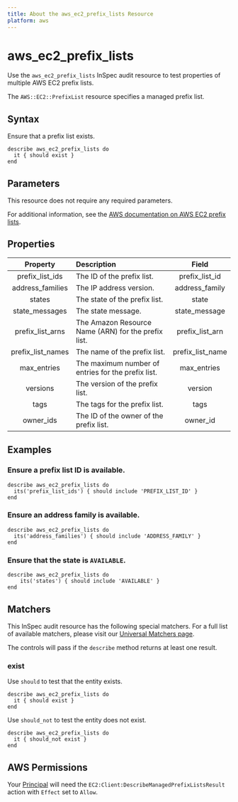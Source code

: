 ```yaml
---
title: About the aws_ec2_prefix_lists Resource
platform: aws
---
```


# aws_ec2_prefix_lists

Use the `aws_ec2_prefix_lists` InSpec audit resource to test properties of multiple AWS EC2 prefix lists.

The `AWS::EC2::PrefixList` resource specifies a managed prefix list.

## Syntax

Ensure that a prefix list exists.

    describe aws_ec2_prefix_lists do
      it { should exist }
    end

## Parameters

This resource does not require any required parameters.

For additional information, see the [AWS documentation on AWS EC2 prefix lists](https://docs.aws.amazon.com/AWSCloudFormation/latest/UserGuide/aws-resource-ec2-prefixlist.html).

## Properties

| Property  | Description | Field |
| :---: | :--- | :---: |
| prefix_list_ids | The ID of the prefix list. | prefix_list_id |
| address_families | The IP address version. | address_family |
| states | The state of the prefix list. | state |
| state_messages | The state message. | state_message |
| prefix_list_arns | The Amazon Resource Name (ARN) for the prefix list. | prefix_list_arn |
| prefix_list_names | The name of the prefix list. | prefix_list_name |
| max_entries | The maximum number of entries for the prefix list. | max_entries |
| versions | The version of the prefix list. | version |
| tags | The tags for the prefix list. | tags |
| owner_ids | The ID of the owner of the prefix list. | owner_id |

## Examples

### Ensure a prefix list ID is available.

    describe aws_ec2_prefix_lists do
      its('prefix_list_ids') { should include 'PREFIX_LIST_ID' }
    end

### Ensure an address family is available.

    describe aws_ec2_prefix_lists do
      its('address_families') { should include 'ADDRESS_FAMILY' }
    end

### Ensure that the state is `AVAILABLE`.

    describe aws_ec2_prefix_lists do
        its('states') { should include 'AVAILABLE' }
    end

## Matchers

This InSpec audit resource has the following special matchers. For a full list of available matchers, please visit our [Universal Matchers page](https://www.inspec.io/docs/reference/matchers/).

The controls will pass if the `describe` method returns at least one result.

### exist

Use `should` to test that the entity exists.

    describe aws_ec2_prefix_lists do
      it { should exist }
    end

Use `should_not` to test the entity does not exist.

    describe aws_ec2_prefix_lists do
      it { should_not exist }
    end

## AWS Permissions

Your [Principal](https://docs.aws.amazon.com/IAM/latest/UserGuide/intro-structure.html#intro-structure-principal) will need the `EC2:Client:DescribeManagedPrefixListsResult` action with `Effect` set to `Allow`.
